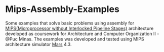 # Mips-Assembly-Examples
Some examples that solve basic problems using assembly for [MIPS(Microprocessor without Interlocked Pipeline Stages)](https://en.wikipedia.org/wiki/MIPS_architecture) architecture  developed as coursework for Architecture and Computer Organization II - @Puc Minas. The examples was developed and tested using MIPS architecture simulator [Mars](http://courses.missouristate.edu/kenvollmar/mars/) 4.3.
